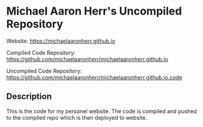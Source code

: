 # Michael Aaron Herr's Uncompiled Repository

Website: https://michaelaaronherr.github.io

Compiled Code Repository: https://github.com/michaelaaronherr/michaelaaronherr.github.io

Uncompiled Code Repository: https://github.com/michaelaaronherr/michaelaaronherr.github.io.code

## Description

This is the code for my personel website. The code is compiled and pushed to the compiled repo which is then deployed to website.
